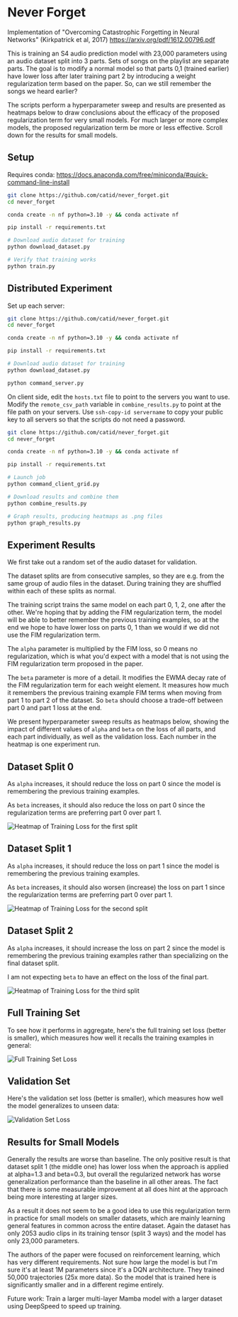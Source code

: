 # Never Forget

Implementation of "Overcoming Catastrophic Forgetting in Neural Networks" (Kirkpatrick et al, 2017) https://arxiv.org/pdf/1612.00796.pdf

This is training an S4 audio prediction model with 23,000 parameters using an audio dataset split into 3 parts.  Sets of songs on the playlist are separate parts.  The goal is to modify a normal model so that parts 0,1 (trained earlier) have lower loss after later training part 2 by introducing a weight regularization term based on the paper.  So, can we still remember the songs we heard earlier?

The scripts perform a hyperparameter sweep and results are presented as heatmaps below to draw conclusions about the efficacy of the proposed regularization term for very small models.  For much larger or more complex models, the proposed regularization term be more or less effective.  Scroll down for the results for small models.

## Setup

Requires conda: https://docs.anaconda.com/free/miniconda/#quick-command-line-install

```bash
git clone https://github.com/catid/never_forget.git
cd never_forget

conda create -n nf python=3.10 -y && conda activate nf

pip install -r requirements.txt

# Download audio dataset for training
python download_dataset.py

# Verify that training works
python train.py
```

## Distributed Experiment

Set up each server:

```bash
git clone https://github.com/catid/never_forget.git
cd never_forget

conda create -n nf python=3.10 -y && conda activate nf

pip install -r requirements.txt

# Download audio dataset for training
python download_dataset.py

python command_server.py
```

On client side, edit the `hosts.txt` file to point to the servers you want to use.  Modify the `remote_csv_path` variable in `combine_results.py` to point at the file path on your servers.  Use `ssh-copy-id servername` to copy your public key to all servers so that the scripts do not need a password.

```bash
git clone https://github.com/catid/never_forget.git
cd never_forget

conda create -n nf python=3.10 -y && conda activate nf

pip install -r requirements.txt

# Launch job
python command_client_grid.py

# Download results and combine them
python combine_results.py

# Graph results, producing heatmaps as .png files
python graph_results.py
```

## Experiment Results

We first take out a random set of the audio dataset for validation.

The dataset splits are from consecutive samples, so they are e.g. from the same group of audio files in the dataset.  During training they are shuffled within each of these splits as normal.

The training script trains the same model on each part 0, 1, 2, one after the other.  We're hoping that by adding the FIM regularization term, the model will be able to better remember the previous training examples, so at the end we hope to have lower loss on parts 0, 1 than we would if we did not use the FIM regularization term.

The `alpha` parameter is multiplied by the FIM loss, so 0 means no regularization, which is what you'd expect with a model that is not using the FIM regularization term proposed in the paper.

The `beta` parameter is more of a detail.  It modifies the EWMA decay rate of the FIM regularization term for each weight element.  It measures how much it remembers the previous training example FIM terms when moving from part 1 to part 2 of the dataset.  So `beta` should choose a trade-off between part 0 and part 1 loss at the end.

We present hyperparameter sweep results as heatmaps below, showing the impact of different values of `alpha` and `beta` on the loss of all parts, and each part individually, as well as the validation loss.  Each number in the heatmap is one experiment run.

## Dataset Split 0

As `alpha` increases, it should reduce the loss on part 0 since the model is remembering the previous training examples.

As `beta` increases, it should also reduce the loss on part 0 since the regularization terms are preferring part 0 over part 1.

![Heatmap of Training Loss for the first split](train_loss_0_heatmap.png)

## Dataset Split 1

As `alpha` increases, it should reduce the loss on part 1 since the model is remembering the previous training examples.

As `beta` increases, it should also worsen (increase) the loss on part 1 since the regularization terms are preferring part 0 over part 1.

![Heatmap of Training Loss for the second split](train_loss_1_heatmap.png)

## Dataset Split 2

As `alpha` increases, it should increase the loss on part 2 since the model is remembering the previous training examples rather than specializing on the final dataset split.

I am not expecting `beta` to have an effect on the loss of the final part.

![Heatmap of Training Loss for the third split](train_loss_2_heatmap.png)

## Full Training Set

To see how it performs in aggregate, here's the full training set loss (better is smaller), which measures how well it recalls the training examples in general:

![Full Training Set Loss](train_loss_full_heatmap.png)

## Validation Set

Here's the validation set loss (better is smaller), which measures how well the model generalizes to unseen data:

![Validation Set Loss](val_loss_heatmap.png)

## Results for Small Models

Generally the results are worse than baseline.  The only positive result is that dataset split 1 (the middle one) has lower loss when the approach is applied at alpha=1.3 and beta=0.3, but overall the regularized network has worse generalization performance than the baseline in all other areas.  The fact that there is some measurable improvement at all does hint at the approach being more interesting at larger sizes.

As a result it does not seem to be a good idea to use this regularization term in practice for small models on smaller datasets, which are mainly learning general features in common across the entire dataset.  Again the dataset has only 2053 audio clips in its training tensor (split 3 ways) and the model has only 23,000 parameters.

The authors of the paper were focused on reinforcement learning, which has very different requirements.  Not sure how large the model is but I'm sure it's at least 1M parameters since it's a DQN architecture.  They trained 50,000 trajectories (25x more data).  So the model that is trained here is significantly smaller and in a different regime entirely.

Future work: Train a larger multi-layer Mamba model with a larger dataset using DeepSpeed to speed up training.
